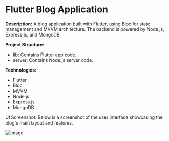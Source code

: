 # Flutter Blog Application


**Description:**
A blog application built with Flutter, using Bloc for state management and MVVM architecture. The backend is powered by Node.js, Express.js, and MongoDB.


**Project Structure:**
* lib: Contains Flutter app code.
* server: Contains Node.js server code.

  
**Technologies:**
* Flutter
* Bloc
* MVVM
* Node.js
* Express.js
* MongoDB

UI Screenshot:
Below is a screenshot of the user interface showcasing the blog's main layout and features.

  
![image](https://github.com/user-attachments/assets/1a9f36bf-7c4a-4623-a230-9f8c0c0aaf5d)
